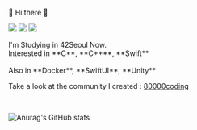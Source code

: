

👋 Hi there 👋
<p>
  <a href="https://80000coding.oopy.io/init6/suhshin" target="_blank"><img src="https://img.shields.io/badge/Blog-000000?style=flat-square&logo=Notion
&logoColor=white"/></a>
  <a href="mailto:rkskekzzz@kakao.com" target="_blank"><img src="https://img.shields.io/badge/rkskekzzz@kakao.com-FFCD00?style=flat-square&logo=Kakaotalk&logoColor=white"/></a>
  <a href="https://www.instagram.com/sour_s.h/" target="_blank"><img src="https://img.shields.io/badge/suhshin-CB3F7C?style=flat-square&logo=Instagram&logoColor=white"/></a>
</p>
I'm Studying in 42Seoul Now. <br>
Interested in **C**, **C++**, **Swift**
<br>
<br>
Also in **Docker**, **SwiftUI**, **Unity** <br>

Take a look at the community I created : [80000coding](https://80000coding.oopy.io)

<br>

![Anurag's GitHub stats](https://github-readme-stats.vercel.app/api?username=rkskekzzz&show_icons=true&theme=react)
<!--
[![Top Langs](https://github-readme-stats.vercel.app/api/top-langs/?username=rkskekzzz&layout=compact&theme=react)](https://github.com/anuraghazra/github-readme-stats) -->

<!--
**rkskekzzz/rkskekzzz** is a ✨ _special_ ✨ repository because its `README.md` (this file) appears on your GitHub profile.

Here are some ideas to get you started:

- 🔭 I’m currently working on ...
- 🌱 I’m currently learning ...
- 👯 I’m looking to collaborate on ...
- 🤔 I’m looking for help with ...
- 💬 Ask me about ...
- 📫 How to reach me: ...
- 😄 Pronouns: ...
- ⚡ Fun fact: ...
-->
